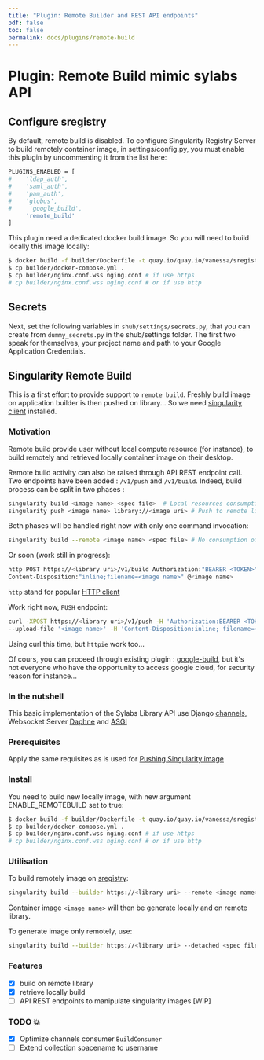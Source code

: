```yaml
---
title: "Plugin: Remote Builder and REST API endpoints"
pdf: false
toc: false
permalink: docs/plugins/remote-build
---
```


# Plugin: Remote Build mimic sylabs API

## Configure sregistry

By default, remote build is disabled. To configure Singularity Registry Server
to build remotely container image, in settings/config.py, you must enable this
plugin by uncommenting it from the list here:

```bash
PLUGINS_ENABLED = [
#    'ldap_auth',
#    'saml_auth',
#    'pam_auth',
#    'globus',
#     'google_build',
     'remote_build'
]
```
This plugin need a dedicated docker build image. So you will need to build
locally this image locally: 

```bash
$ docker build -f builder/Dockerfile -t quay.io/quay.io/vanessa/sregistry_builder .
$ cp builder/docker-compose.yml .
$ cp builder/nginx.conf.wss nging.conf # if use https
# cp builder/nginx.conf.wss nging.conf # or if use http

```

## Secrets

Next, set the following variables in `shub/settings/secrets.py`, 
that you can create from `dummy_secrets.py` in the shub/settings folder.
The first two speak for themselves, your project name and path to your
Google Application Credentials.

## Singularity Remote Build

This is a first effort to provide support to `remote build`.
Freshly build image on application builder is then pushed on library...
So we need [singularity client](https://sylabs.io) installed.

### Motivation

Remote build provide user without local compute resource (for instance), 
to build remotely and retrieved locally container image on their desktop.

Remote build activity can also be raised through API REST endpoint call.
Two endpoints have been added :  `/v1/push` and  `/v1/build`.
Indeed, build process can be split in two phases :

```bash
singularity build <image name> <spec file>  # Local resources consumption
singularity push <image name> library://<image uri> # Push to remote library
```

Both phases will be handled right now with only one command invocation:

```bash
singularity build --remote <image name> <spec file> # No consumption of local resources
```

Or soon (work still in progress):

```bash
http POST https://<library uri>/v1/build Authorization:"BEARER <TOKEN>"  \
Content-Disposition:"inline;filename=<image name>" @<image name>
```

`http` stand for popular [HTTP client](https://httpie.org/)

Work right now, `PUSH` endpoint:

```bash
curl -XPOST https://<library uri>/v1/push -H 'Authorization:BEARER <TOKEN>' \
--upload-file '<image name>' -H 'Content-Disposition:inline; filename=<image name>'
```

Using curl this time, but `httpie` work too...

Of cours, you can proceed through existing plugin : [google-build](https://singularityhub.github.io/sregistry/docs/plugins/google-build),
but it's not everyone who
have the opportunity to access google cloud, for security reason for instance...

### In the nutshell

This basic implementation of the Sylabs Library API use Django [channels](https://channels.readthedocs.io/en/latest/), 
Websocket Server [Daphne](https://github.com/django/daphne/) and [ASGI](https://channels.readthedocs.io/en/latest/asgi.html)

### Prerequisites

Apply the same requisites as is used for [Pushing Singularity image](https://singularityhub.github.io/sregistry/docs/client#singularity-push)

### Install

You need to build new locally image, with new argument ENABLE_REMOTEBUILD set to true:

```bash
$ docker build -f builder/Dockerfile -t quay.io/quay.io/vanessa/sregistry_builder .
$ cp builder/docker-compose.yml .
$ cp builder/nginx.conf.wss nging.conf # if use https
# cp builder/nginx.conf.wss nging.conf # or if use http
```

### Utilisation

To build remotely image on [sregistry](https://singularityhub.github.io/sregistry):

```bash
singularity build --builder https://<library uri> --remote <image name> <spec file>
```

Container image `<image name>` will then be generate locally and on remote library.

To generate image only remotely, use:

```bash
singularity build --builder https://<library uri> --detached <spec file>
```

### Features

- [X] build on remote library
- [X] retrieve locally build
- [ ] API REST endpoints to manipulate singularity images [WIP]

### TODO :boom:

- [X] Optimize channels consumer `BuildConsumer`
- [ ] Extend collection spacename to username
